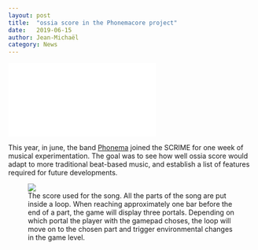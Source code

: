 ```yaml
---
layout: post
title:  "ossia score in the Phonemacore project"
date:   2019-06-15
author: Jean-Michaël
category: News
---
```


<div class="videoWrapper">
    <iframe src="//player.vimeo.com/video/458968225"  frameborder="0" allow="fullscreen" allowfullscreen></iframe>
</div>

This year, in june, the band [Phonema](https://phonema.bandcamp.com) joined the SCRIME for one week of musical experimentation. The goal was to see how well ossia score would 
adapt to more traditional beat-based music, and establish a list of features required for future developments.
<figure>
<img class="center-image" src="{{site.baseurl}}/assets/blog/phonemacore/phonemacore.png">
  <figcaption>The score used for the song. All the parts of the song are put inside a loop. When reaching approximately one bar before the end of a part, the game will display three portals. Depending on which portal the player with the gamepad choses, the loop will move on to the chosen part and trigger environmental changes in the game level.</figcaption>
</figure>